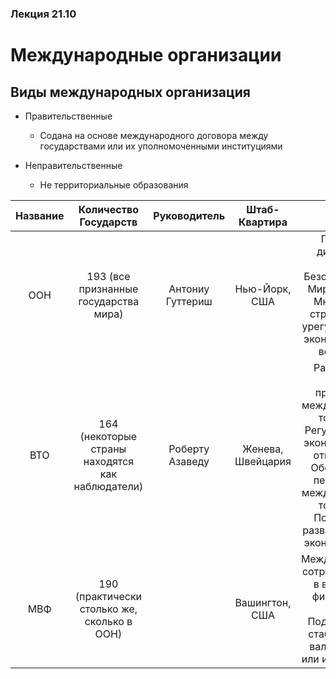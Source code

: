 ### Лекция 21.10

# Международные организации

## Виды международных организация

* Правительственные

  * Содана на основе международного договора между государствами или их уполномоченными институциями
* Неправительственные
  * Не территориальные образования

| Название 	|               Количество Государств              	|   Руководитель   	|   Штаб-Квартира   	|                                                                                      Цели                                                                                     	|
|:--------:	|:------------------------------------------------:	|:----------------:	|:-----------------:	|:-----------------------------------------------------------------------------------------------------------------------------------------------------------------------------:	|
| ООН      	| 193 (все признанные государства мира)            	| Антониу Гуттериш 	| Нью-Йорк, США     	| Главный дипломат, Гарант Безопастности, Мировой Суд, Множество структур для урегулирования экономических вопросов                                                             	|
| ВТО      	| 164 (некоторые страны находятся как наблюдатели) 	| Роберту Азаведу  	| Женева, Швейцария 	| Разработка общих принципов международной торговли, Регулирование экономических отношений, Обсуждение перспектив международной торговли, Поддержка развивающихся экономик мира 	|
| МВФ      	| 190 (практически столько же, сколько в ООН)      	|                  	| Вашингтон, США    	| Международное сотруднечество в валютно-финансовой сфере, Поддержание стабильности валюты в той или иной стране                                                                	|